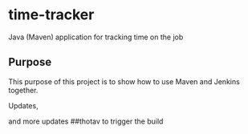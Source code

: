 # time-tracker
Java (Maven) application for tracking time on the job

## Purpose

This purpose of this project is to show how to use Maven and Jenkins together.

Updates, 

and more updates
##thotav
to trigger the build
